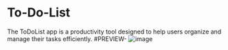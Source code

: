 # To-Do-List
The ToDoList app is a productivity tool designed to help users organize and manage their tasks efficiently.
#PREVIEW-
![image](https://github.com/AryamaAgrawal/To-Do-List/assets/97736413/4af1fe9c-f33c-40b7-a455-3d99e8e92c64)
